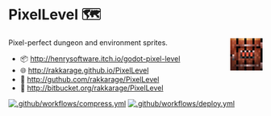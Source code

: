 # **PixelLevel** 🗺️

<img align="right" src="icon.png">

Pixel-perfect dungeon and environment sprites.

- 📦 <http://henrysoftware.itch.io/godot-pixel-level>
- 🌐 <http://rakkarage.github.io/PixelLevel>
- 📃 <http://guthub.com/rakkarage/PixelLevel>
- 📃 <http://bitbucket.org/rakkarage/PixelLevel>

[![.github/workflows/compress.yml](https://github.com/rakkarage/PixelLevel/actions/workflows/compress.yml/badge.svg)](https://github.com/rakkarage/PixelLevel/actions/workflows/compress.yml)
[![.github/workflows/deploy.yml](https://github.com/rakkarage/PixelLevel/actions/workflows/deploy.yml/badge.svg)](https://github.com/rakkarage/PixelLevel/actions/workflows/deploy.yml)
